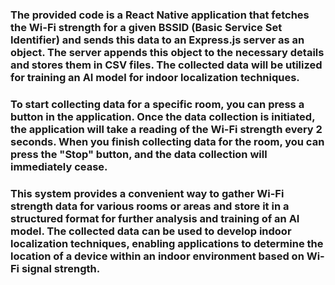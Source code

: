 ### The provided code is a React Native application that fetches the Wi-Fi strength for a given BSSID (Basic Service Set Identifier) and sends this data to an Express.js server as an object. The server appends this object to the necessary details and stores them in CSV files. The collected data will be utilized for training an AI model for indoor localization techniques.

### To start collecting data for a specific room, you can press a button in the application. Once the data collection is initiated, the application will take a reading of the Wi-Fi strength every 2 seconds. When you finish collecting data for the room, you can press the "Stop" button, and the data collection will immediately cease.

### This system provides a convenient way to gather Wi-Fi strength data for various rooms or areas and store it in a structured format for further analysis and training of an AI model. The collected data can be used to develop indoor localization techniques, enabling applications to determine the location of a device within an indoor environment based on Wi-Fi signal strength.
